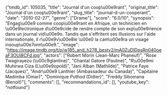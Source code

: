 {"tmdb_id": 105035, "title": "Journal d'un coop\u00e9rant", "original_title": "Journal d'un coop\u00e9rant", "slug_title": "journal-d-un-cooperant", "date": "2010-02-27", "genre": ["Drame"], "score": "6.0/10", "synopsis": "Engag\u00e9 comme coop\u00e9rant en Afrique, un technicien en \u00e9lectronique d\u00e9cide de rendre compte de son exp\u00e9rience dans un journal vid\u00e9o. Tandis que s'effritent ses illusions sur l'aide internationale, il r\u00e9v\u00e8le \u00e0 la cam\u00e9ra un visage insoup\u00e7onn\u00e9.", "image": "https://image.tmdb.org/t/p/w185_and_h278_bestv2/mA0ZuDlDpsRn040oeaF3OUi8CFd.jpg", "actors": ["Robert Morin (Jean-Marc Phaneuf)", "Rose Twagirayezu  (\u00c9glantine)", "Chantal Gatore (Pauline)", "R\u00e9mi Muhirwa Ciza (L\u00e9opold)", "Jani Alban  (Mathilde)", "Patrice Faye (Jacques)", "Andr\u00e9 Lanthier (Ambassadeur du Canada)", "Capitaine Madimba (Omar)", "Dominique Puthod (Didier)", "Freddy Sibomana (Benoit)"], "comments": [], "recommandations_id": [], "youtube_key": "notfound"}